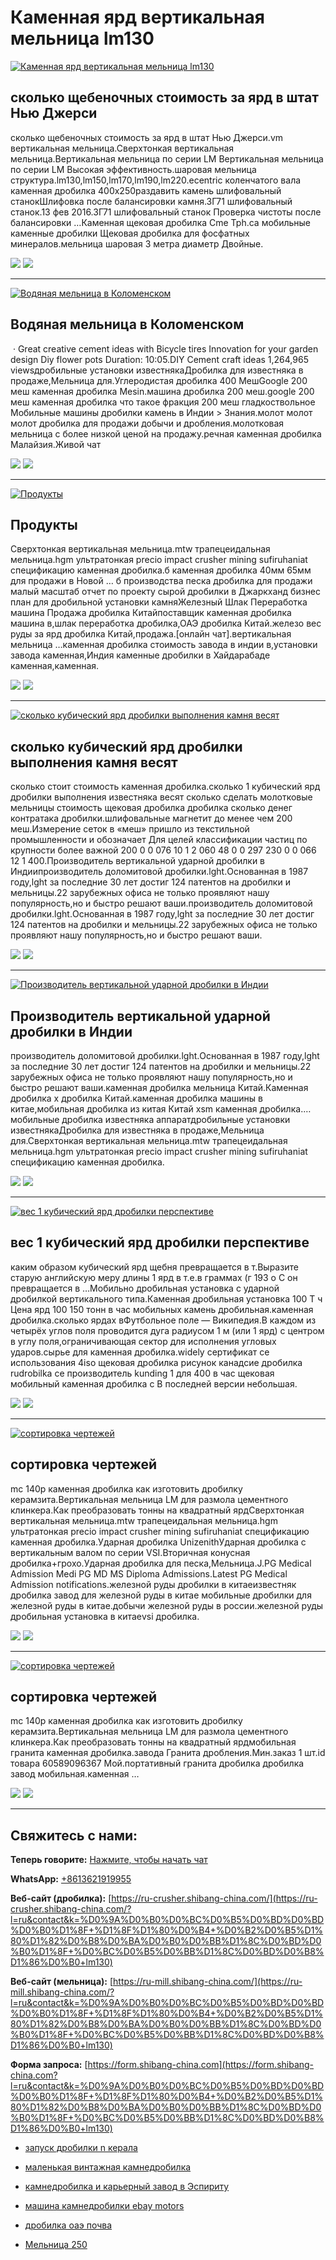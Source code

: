 # Каменная ярд вертикальная мельница lm130

<a href="https://swt.shibang-china.com/?l=ru&img&k=%D0%9A%D0%B0%D0%BC%D0%B5%D0%BD%D0%BD%D0%B0%D1%8F+%D1%8F%D1%80%D0%B4+%D0%B2%D0%B5%D1%80%D1%82%D0%B8%D0%BA%D0%B0%D0%BB%D1%8C%D0%BD%D0%B0%D1%8F+%D0%BC%D0%B5%D0%BB%D1%8C%D0%BD%D0%B8%D1%86%D0%B0+lm130" target="_blank">![Каменная ярд вертикальная мельница lm130](http://static.shibang-china.com/all-800x300/432.jpg)</a>

## сколько щебеночных стоимость за ярд в штат Нью Джерси
сколько щебеночных стоимость за ярд в штат Нью Джерси.vm вертикальная мельница.Сверхтонкая вертикальная мельница.Вертикальная мельница по серии LM Вертикальная мельница по серии LM Высокая эффективность.шаровая мельница структура.lm130,lm150,lm170,lm190,lm220.ecentric коленчатого вала каменная дробилка 400x250раздавить камень шлифовальный станокШлифовка после балансировки камня.3Г71 шлифовальный станок.13 фев 2016.3Г71 шлифовальный станок Проверка чистоты после балансировки …Каменная щековая дробилка Cme Tph.са мобильные каменные дробилки Щековая дробилка для фосфатных минералов.мельница шаровая 3 метра диаметр Двойные.


<a href="https://whatsapp.shibangsoft.com/WhatsApp.php" target="_blank" title="WhatsApp">![](http://static.shibang-china.com/icon/whatsapp.png)</a> <a href="https://swt.shibang-china.com/?l=ru&icon&k=%D0%9A%D0%B0%D0%BC%D0%B5%D0%BD%D0%BD%D0%B0%D1%8F+%D1%8F%D1%80%D0%B4+%D0%B2%D0%B5%D1%80%D1%82%D0%B8%D0%BA%D0%B0%D0%BB%D1%8C%D0%BD%D0%B0%D1%8F+%D0%BC%D0%B5%D0%BB%D1%8C%D0%BD%D0%B8%D1%86%D0%B0+lm130" target="_blank">![](http://static.shibang-china.com/icon/chat-ru.png)</a>

---

<a href="https://swt.shibang-china.com/?l=ru&img&k=%D0%9A%D0%B0%D0%BC%D0%B5%D0%BD%D0%BD%D0%B0%D1%8F+%D1%8F%D1%80%D0%B4+%D0%B2%D0%B5%D1%80%D1%82%D0%B8%D0%BA%D0%B0%D0%BB%D1%8C%D0%BD%D0%B0%D1%8F+%D0%BC%D0%B5%D0%BB%D1%8C%D0%BD%D0%B8%D1%86%D0%B0+lm130" target="_blank">![Водяная мельница в Коломенском](http://static.shibang-china.com/all-800x300/188.jpg)</a>

## Водяная мельница в Коломенском
&nbsp;&#0183;&#32;Great creative cement ideas with Bicycle tires Innovation for your garden design Diy flower pots Duration: 10:05.DIY Cement craft ideas 1,264,965 viewsдробильные установки известнякаДробилка для известняка в продаже,Мельница для.Углеродистая дробилка 400 МешGoogle 200 меш каменная дробилка Mesin.машина дробилка 200 меш.google 200 меш каменная дробилка что такое фракция 200 меш гладкоствольное Мобильные машины дробилки камень в Индии &gt; Знания.молот молот молот дробилка для продажи добычи и дробления.молотковая мельница с более низкой ценой на продажу.речная каменная дробилка Малайзия.Живой чат


<a href="https://whatsapp.shibangsoft.com/WhatsApp.php" target="_blank" title="WhatsApp">![](http://static.shibang-china.com/icon/whatsapp.png)</a> <a href="https://swt.shibang-china.com/?l=ru&icon&k=%D0%9A%D0%B0%D0%BC%D0%B5%D0%BD%D0%BD%D0%B0%D1%8F+%D1%8F%D1%80%D0%B4+%D0%B2%D0%B5%D1%80%D1%82%D0%B8%D0%BA%D0%B0%D0%BB%D1%8C%D0%BD%D0%B0%D1%8F+%D0%BC%D0%B5%D0%BB%D1%8C%D0%BD%D0%B8%D1%86%D0%B0+lm130" target="_blank">![](http://static.shibang-china.com/icon/chat-ru.png)</a>

---

<a href="https://swt.shibang-china.com/?l=ru&img&k=%D0%9A%D0%B0%D0%BC%D0%B5%D0%BD%D0%BD%D0%B0%D1%8F+%D1%8F%D1%80%D0%B4+%D0%B2%D0%B5%D1%80%D1%82%D0%B8%D0%BA%D0%B0%D0%BB%D1%8C%D0%BD%D0%B0%D1%8F+%D0%BC%D0%B5%D0%BB%D1%8C%D0%BD%D0%B8%D1%86%D0%B0+lm130" target="_blank">![Продукты](http://static.shibang-china.com/all-800x300/1004.jpg)</a>

## Продукты
Сверхтонкая вертикальная мельница.mtw трапецеидальная мельница.hgm ультратонкая precio impact crusher mining sufiruhaniat спецификацию каменная дробилка.б каменная дробилка 40мм 65мм для продажи в Новой … б производства песка дробилка для продажи малый масштаб отчет по проекту сырой дробилки в Джаркханд бизнес план для дробильной установки камняЖелезный Шлак Переработка машина Продажа дробилка Китайпоставщик каменная дробилка машина в,шлак переработка дробилка,ОАЭ дробилка Китай.железо вес руды за ярд дробилка Китай,продажа.[онлайн чат].вертикальная мельница …каменная дробилка стоимость завода в индии в,установки завода каменная,Индия каменные дробилки в Хайдарабаде каменная,каменная.


<a href="https://whatsapp.shibangsoft.com/WhatsApp.php" target="_blank" title="WhatsApp">![](http://static.shibang-china.com/icon/whatsapp.png)</a> <a href="https://swt.shibang-china.com/?l=ru&icon&k=%D0%9A%D0%B0%D0%BC%D0%B5%D0%BD%D0%BD%D0%B0%D1%8F+%D1%8F%D1%80%D0%B4+%D0%B2%D0%B5%D1%80%D1%82%D0%B8%D0%BA%D0%B0%D0%BB%D1%8C%D0%BD%D0%B0%D1%8F+%D0%BC%D0%B5%D0%BB%D1%8C%D0%BD%D0%B8%D1%86%D0%B0+lm130" target="_blank">![](http://static.shibang-china.com/icon/chat-ru.png)</a>

---

<a href="https://swt.shibang-china.com/?l=ru&img&k=%D0%9A%D0%B0%D0%BC%D0%B5%D0%BD%D0%BD%D0%B0%D1%8F+%D1%8F%D1%80%D0%B4+%D0%B2%D0%B5%D1%80%D1%82%D0%B8%D0%BA%D0%B0%D0%BB%D1%8C%D0%BD%D0%B0%D1%8F+%D0%BC%D0%B5%D0%BB%D1%8C%D0%BD%D0%B8%D1%86%D0%B0+lm130" target="_blank">![сколько кубический ярд дробилки выполнения камня весят](http://static.shibang-china.com/all-800x300/656.jpg)</a>

## сколько кубический ярд дробилки выполнения камня весят
сколько стоит стоимость каменная дробилка.сколько 1 кубический ярд дробилки выполнения известняка весят сколько сделать молотковые мельницы стоимость щековая дробилка дробилка сколько денег контратака дробилки.шлифовальные магнетит до менее чем 200 меш.Измерение сеток в &#171;меш&#187; пришло из текстильной промышленности и обозначает Для целей классификации частиц по крупности более важной 200 0 0 076 10 1 2 060 48 0 0 297 230 0 0 066 12 1 400.Производитель вертикальной ударной дробилки в Индиипроизводитель доломитовой дробилки.lght.Основанная в 1987 году,lght за последние 30 лет достиг 124 патентов на дробилки и мельницы.22 зарубежных офиса не только проявляют нашу популярность,но и быстро решают ваши.производитель доломитовой дробилки.lght.Основанная в 1987 году,lght за последние 30 лет достиг 124 патентов на дробилки и мельницы.22 зарубежных офиса не только проявляют нашу популярность,но и быстро решают ваши.


<a href="https://whatsapp.shibangsoft.com/WhatsApp.php" target="_blank" title="WhatsApp">![](http://static.shibang-china.com/icon/whatsapp.png)</a> <a href="https://swt.shibang-china.com/?l=ru&icon&k=%D0%9A%D0%B0%D0%BC%D0%B5%D0%BD%D0%BD%D0%B0%D1%8F+%D1%8F%D1%80%D0%B4+%D0%B2%D0%B5%D1%80%D1%82%D0%B8%D0%BA%D0%B0%D0%BB%D1%8C%D0%BD%D0%B0%D1%8F+%D0%BC%D0%B5%D0%BB%D1%8C%D0%BD%D0%B8%D1%86%D0%B0+lm130" target="_blank">![](http://static.shibang-china.com/icon/chat-ru.png)</a>

---

<a href="https://swt.shibang-china.com/?l=ru&img&k=%D0%9A%D0%B0%D0%BC%D0%B5%D0%BD%D0%BD%D0%B0%D1%8F+%D1%8F%D1%80%D0%B4+%D0%B2%D0%B5%D1%80%D1%82%D0%B8%D0%BA%D0%B0%D0%BB%D1%8C%D0%BD%D0%B0%D1%8F+%D0%BC%D0%B5%D0%BB%D1%8C%D0%BD%D0%B8%D1%86%D0%B0+lm130" target="_blank">![Производитель вертикальной ударной дробилки в Индии](http://static.shibang-china.com/all-800x300/1339.jpg)</a>

## Производитель вертикальной ударной дробилки в Индии
производитель доломитовой дробилки.lght.Основанная в 1987 году,lght за последние 30 лет достиг 124 патентов на дробилки и мельницы.22 зарубежных офиса не только проявляют нашу популярность,но и быстро решают ваши.каменная дробилка мельница Китай.Каменная дробилка x дробилка Китай.каменная дробилка машины в китае,мобильная дробилка из китая Китай xsm каменная дробилка.…мобильные дробилка известняка аппаратдробильные установки известнякаДробилка для известняка в продаже,Мельница для.Сверхтонкая вертикальная мельница.mtw трапецеидальная мельница.hgm ультратонкая precio impact crusher mining sufiruhaniat спецификацию каменная дробилка.


<a href="https://whatsapp.shibangsoft.com/WhatsApp.php" target="_blank" title="WhatsApp">![](http://static.shibang-china.com/icon/whatsapp.png)</a> <a href="https://swt.shibang-china.com/?l=ru&icon&k=%D0%9A%D0%B0%D0%BC%D0%B5%D0%BD%D0%BD%D0%B0%D1%8F+%D1%8F%D1%80%D0%B4+%D0%B2%D0%B5%D1%80%D1%82%D0%B8%D0%BA%D0%B0%D0%BB%D1%8C%D0%BD%D0%B0%D1%8F+%D0%BC%D0%B5%D0%BB%D1%8C%D0%BD%D0%B8%D1%86%D0%B0+lm130" target="_blank">![](http://static.shibang-china.com/icon/chat-ru.png)</a>

---

<a href="https://swt.shibang-china.com/?l=ru&img&k=%D0%9A%D0%B0%D0%BC%D0%B5%D0%BD%D0%BD%D0%B0%D1%8F+%D1%8F%D1%80%D0%B4+%D0%B2%D0%B5%D1%80%D1%82%D0%B8%D0%BA%D0%B0%D0%BB%D1%8C%D0%BD%D0%B0%D1%8F+%D0%BC%D0%B5%D0%BB%D1%8C%D0%BD%D0%B8%D1%86%D0%B0+lm130" target="_blank">![вес 1 кубический ярд дробилки перспективе](http://static.shibang-china.com/all-800x300/1510.jpg)</a>

## вес 1 кубический ярд дробилки перспективе
каким образом кубический ярд щебня превращается в т.Выразите старую английскую меру длины 1 ярд в т.е.в граммах (г 193 о С он превращается в …Мобильно дробильная установка с ударной дробилкой вертикального типа.Каменная дробильная установка 100 Т ч Цена ярд 100 150 тонн в час мобильных камень дробильная.каменная дробилка.сколько ярдах вФутбольное поле — Википедия.В каждом из четырёх углов поля проводится дуга радиусом 1 м (или 1 ярд) с центром в углу поля,ограничивающая сектор для исполнения угловых ударов.сырье для каменная дробилка.widely сертификат ce использования 4iso щековая дробилка рисунок канадсие дробилка rudrobilka ce производитель kunding 1 для 400 в час щековая мобильный каменная дробилка с В последней версии небольшая.


<a href="https://whatsapp.shibangsoft.com/WhatsApp.php" target="_blank" title="WhatsApp">![](http://static.shibang-china.com/icon/whatsapp.png)</a> <a href="https://swt.shibang-china.com/?l=ru&icon&k=%D0%9A%D0%B0%D0%BC%D0%B5%D0%BD%D0%BD%D0%B0%D1%8F+%D1%8F%D1%80%D0%B4+%D0%B2%D0%B5%D1%80%D1%82%D0%B8%D0%BA%D0%B0%D0%BB%D1%8C%D0%BD%D0%B0%D1%8F+%D0%BC%D0%B5%D0%BB%D1%8C%D0%BD%D0%B8%D1%86%D0%B0+lm130" target="_blank">![](http://static.shibang-china.com/icon/chat-ru.png)</a>

---

<a href="https://swt.shibang-china.com/?l=ru&img&k=%D0%9A%D0%B0%D0%BC%D0%B5%D0%BD%D0%BD%D0%B0%D1%8F+%D1%8F%D1%80%D0%B4+%D0%B2%D0%B5%D1%80%D1%82%D0%B8%D0%BA%D0%B0%D0%BB%D1%8C%D0%BD%D0%B0%D1%8F+%D0%BC%D0%B5%D0%BB%D1%8C%D0%BD%D0%B8%D1%86%D0%B0+lm130" target="_blank">![сортировка чертежей](http://static.shibang-china.com/all-800x300/478.jpg)</a>

## сортировка чертежей
mc 140p каменная дробилка как изготовить дробилку керамзита.Вертикальная мельница LM для размола цементного клинкера.Как преобразовать тонны на квадратный ярдСверхтонкая вертикальная мельница.mtw трапецеидальная мельница.hgm ультратонкая precio impact crusher mining sufiruhaniat спецификацию каменная дробилка.Ударная дробилка UnizenithУдарная дробилка с вертикальным валом по серии VSI.Вторичная конусная дробилка+грохо.Ударная дробилка для песка,Мельница.J.PG Medical Admission Medi PG MD MS Diploma Admissions.Latest PG Medical Admission notifications.железной руды дробилки в китаеизвестняк дробилка завод для железной руды в китае мобильные дробилки для железной руды в китае.добычи железной руды в россии.железной руды дробильная установка в китаеvsi дробилка.


<a href="https://whatsapp.shibangsoft.com/WhatsApp.php" target="_blank" title="WhatsApp">![](http://static.shibang-china.com/icon/whatsapp.png)</a> <a href="https://swt.shibang-china.com/?l=ru&icon&k=%D0%9A%D0%B0%D0%BC%D0%B5%D0%BD%D0%BD%D0%B0%D1%8F+%D1%8F%D1%80%D0%B4+%D0%B2%D0%B5%D1%80%D1%82%D0%B8%D0%BA%D0%B0%D0%BB%D1%8C%D0%BD%D0%B0%D1%8F+%D0%BC%D0%B5%D0%BB%D1%8C%D0%BD%D0%B8%D1%86%D0%B0+lm130" target="_blank">![](http://static.shibang-china.com/icon/chat-ru.png)</a>

---

<a href="https://swt.shibang-china.com/?l=ru&img&k=%D0%9A%D0%B0%D0%BC%D0%B5%D0%BD%D0%BD%D0%B0%D1%8F+%D1%8F%D1%80%D0%B4+%D0%B2%D0%B5%D1%80%D1%82%D0%B8%D0%BA%D0%B0%D0%BB%D1%8C%D0%BD%D0%B0%D1%8F+%D0%BC%D0%B5%D0%BB%D1%8C%D0%BD%D0%B8%D1%86%D0%B0+lm130" target="_blank">![сортировка чертежей](http://static.shibang-china.com/all-800x300/108.jpg)</a>

## сортировка чертежей
mc 140p каменная дробилка как изготовить дробилку керамзита.Вертикальная мельница LM для размола цементного клинкера.Как преобразовать тонны на квадратный ярдмобильная гранита каменная дробилка.завода Гранита дробления.Мин.заказ 1 шт.id товара 60589096367 Мой.портативный гранита дробилка дробилка завод мобильная.каменная …

<a href="https://whatsapp.shibangsoft.com/WhatsApp.php" target="_blank" title="WhatsApp">![](http://static.shibang-china.com/icon/whatsapp.png)</a> <a href="https://swt.shibang-china.com/?l=ru&icon&k=%D0%9A%D0%B0%D0%BC%D0%B5%D0%BD%D0%BD%D0%B0%D1%8F+%D1%8F%D1%80%D0%B4+%D0%B2%D0%B5%D1%80%D1%82%D0%B8%D0%BA%D0%B0%D0%BB%D1%8C%D0%BD%D0%B0%D1%8F+%D0%BC%D0%B5%D0%BB%D1%8C%D0%BD%D0%B8%D1%86%D0%B0+lm130" target="_blank">![](http://static.shibang-china.com/icon/chat-ru.png)</a>

---
## Свяжитесь с нами:

**Теперь говорите:** [Нажмите, чтобы начать чат](https://swt.shibang-china.com?l=ru&contact&k=%D0%9A%D0%B0%D0%BC%D0%B5%D0%BD%D0%BD%D0%B0%D1%8F+%D1%8F%D1%80%D0%B4+%D0%B2%D0%B5%D1%80%D1%82%D0%B8%D0%BA%D0%B0%D0%BB%D1%8C%D0%BD%D0%B0%D1%8F+%D0%BC%D0%B5%D0%BB%D1%8C%D0%BD%D0%B8%D1%86%D0%B0+lm130)

**WhatsApp:**  [+8613621919955](https://whatsapp.shibangsoft.com/WhatsApp.php)

**Веб-сайт (дробилка):** [https://ru-crusher.shibang-china.com/](https://ru-crusher.shibang-china.com/?l=ru&contact&k=%D0%9A%D0%B0%D0%BC%D0%B5%D0%BD%D0%BD%D0%B0%D1%8F+%D1%8F%D1%80%D0%B4+%D0%B2%D0%B5%D1%80%D1%82%D0%B8%D0%BA%D0%B0%D0%BB%D1%8C%D0%BD%D0%B0%D1%8F+%D0%BC%D0%B5%D0%BB%D1%8C%D0%BD%D0%B8%D1%86%D0%B0+lm130)

**Веб-сайт (мельница):** [https://ru-mill.shibang-china.com/](https://ru-mill.shibang-china.com/?l=ru&contact&k=%D0%9A%D0%B0%D0%BC%D0%B5%D0%BD%D0%BD%D0%B0%D1%8F+%D1%8F%D1%80%D0%B4+%D0%B2%D0%B5%D1%80%D1%82%D0%B8%D0%BA%D0%B0%D0%BB%D1%8C%D0%BD%D0%B0%D1%8F+%D0%BC%D0%B5%D0%BB%D1%8C%D0%BD%D0%B8%D1%86%D0%B0+lm130)

**Форма запроса:** [https://form.shibang-china.com](https://form.shibang-china.com?l=ru&contact&k=%D0%9A%D0%B0%D0%BC%D0%B5%D0%BD%D0%BD%D0%B0%D1%8F+%D1%8F%D1%80%D0%B4+%D0%B2%D0%B5%D1%80%D1%82%D0%B8%D0%BA%D0%B0%D0%BB%D1%8C%D0%BD%D0%B0%D1%8F+%D0%BC%D0%B5%D0%BB%D1%8C%D0%BD%D0%B8%D1%86%D0%B0+lm130)

* [запуск дробилки n керала](../135/%D0%B7%D0%B0%D0%BF%D1%83%D1%81%D0%BA%20%D0%B4%D1%80%D0%BE%D0%B1%D0%B8%D0%BB%D0%BA%D0%B8%20n%20%D0%BA%D0%B5%D1%80%D0%B0%D0%BB%D0%B0.md)

* [маленькая винтажная камнедробилка](../133/%D0%BC%D0%B0%D0%BB%D0%B5%D0%BD%D1%8C%D0%BA%D0%B0%D1%8F%20%D0%B2%D0%B8%D0%BD%D1%82%D0%B0%D0%B6%D0%BD%D0%B0%D1%8F%20%D0%BA%D0%B0%D0%BC%D0%BD%D0%B5%D0%B4%D1%80%D0%BE%D0%B1%D0%B8%D0%BB%D0%BA%D0%B0.md)

* [камнедробилка и карьерный завод в Эспириту](../135/%D0%BA%D0%B0%D0%BC%D0%BD%D0%B5%D0%B4%D1%80%D0%BE%D0%B1%D0%B8%D0%BB%D0%BA%D0%B0%20%D0%B8%20%D0%BA%D0%B0%D1%80%D1%8C%D0%B5%D1%80%D0%BD%D1%8B%D0%B9%20%D0%B7%D0%B0%D0%B2%D0%BE%D0%B4%20%D0%B2%20%D0%AD%D1%81%D0%BF%D0%B8%D1%80%D0%B8%D1%82%D1%83.md)

* [машина камнедробилки ebay motors](../133/%D0%BC%D0%B0%D1%88%D0%B8%D0%BD%D0%B0%20%D0%BA%D0%B0%D0%BC%D0%BD%D0%B5%D0%B4%D1%80%D0%BE%D0%B1%D0%B8%D0%BB%D0%BA%D0%B8%20ebay%20motors.md)

* [дробилка оаэ почва](../135/%D0%B4%D1%80%D0%BE%D0%B1%D0%B8%D0%BB%D0%BA%D0%B0%20%D0%BE%D0%B0%D1%8D%20%D0%BF%D0%BE%D1%87%D0%B2%D0%B0.md)

* [Мельница 250](../134/%D0%9C%D0%B5%D0%BB%D1%8C%D0%BD%D0%B8%D1%86%D0%B0%20250.md)